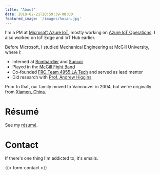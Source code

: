 ```yaml
---
title: "About"
date: 2018-02-21T20:59:39-08:00
featured_image: '/images/hoian.jpg'
---
```


I'm a PM at [Microsoft Azure IoT](https://azure.microsoft.com/overview/iot/), mostly working on [Azure IoT Operations](https://azure.microsoft.com/products/iot-operations). I also worked on IoT Edge and IoT Hub earlier.

Before Microsoft, I studied Mechanical Engineering at McGill University, where I:

- Interned at [Bombardier](http://commercialaircraft.bombardier.com/en/cseries.html) and [Suncor](http://www.suncor.com)
- Played in the [McGill Fight Band](https://mcgillathletics.ca/sports/2012/12/6/1206121625.aspx)
- Co-founded [FRC Team 4955 LA Tech](http://www.frc4955.com) and served as lead mentor
- Did research with [Prof. Andrew Higgins](https://www.mcgill.ca/mecheng/facultystaff/staff/andrewhiggins)

Prior to that, our family moved to Vancouver in 2004, but we're originally from [Xiamen, China](http://en.wikipedia.org/wiki/Xiamen).

# Résumé

See my [résumé](/resume/JohnLianCV.pdf).

# Contact

If there's one thing I'm addicted to, it's emails.

{{< form-contact >}}
